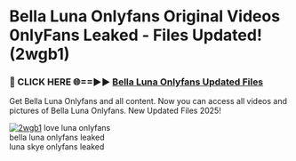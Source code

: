 # Bella Luna Onlyfans Original Videos 0nlyFans Leaked - Files Updated! (2wgb1)

<h3>🔴 CLICK HERE 🌐==►► <a href="https://tinyurl.com/2jnfzry5" rel="nofollow">Bella Luna Onlyfans Updated Files</a></h3>

Get Bella Luna Onlyfans and all content. Now you can access all videos and pictures of Bella Luna Onlyfans. New Updated Files 2025!

[![2wgb1](https://i.imgur.com/GyGTBgg.gif)](https://tinyurl.com/2jnfzry5)
love luna onlyfans<br>
bella luna onlyfans leaked<br>
luna skye onlyfans leaked